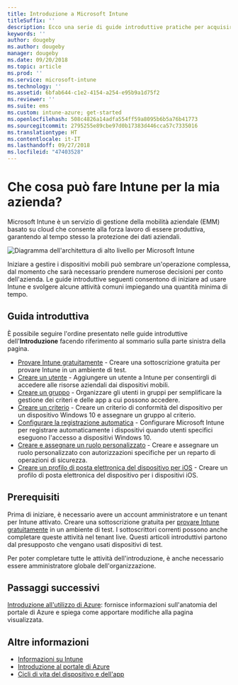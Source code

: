 ```yaml
---
title: Introduzione a Microsoft Intune
titleSuffix: ''
description: Ecco una serie di guide introduttive pratiche per acquisire informazioni su Intune.
keywords: ''
author: dougeby
ms.author: dougeby
manager: dougeby
ms.date: 09/20/2018
ms.topic: article
ms.prod: ''
ms.service: microsoft-intune
ms.technology: ''
ms.assetid: 6bfab644-c1e2-4154-a254-e95b9a1d75f2
ms.reviewer: ''
ms.suite: ems
ms.custom: intune-azure; get-started
ms.openlocfilehash: 508c4826a14adfa554ff59a8095b6b5a76b41773
ms.sourcegitcommit: 2795255e89cbe97d0b17383d446cca57c7335016
ms.translationtype: HT
ms.contentlocale: it-IT
ms.lasthandoff: 09/27/2018
ms.locfileid: "47403528"
---
```

# <a name="what-can-intune-do-for-my-company"></a>Che cosa può fare Intune per la mia azienda?
Microsoft Intune è un servizio di gestione della mobilità aziendale (EMM) basato su cloud che consente alla forza lavoro di essere produttiva, garantendo al tempo stesso la protezione dei dati aziendali.

![Diagramma dell'architettura di alto livello per Microsoft Intune](/intune/media/intunearchitecture.svg)

Iniziare a gestire i dispositivi mobili può sembrare un'operazione complessa, dal momento che sarà necessario prendere numerose decisioni per conto dell'azienda. Le guide introduttive seguenti consentono di iniziare ad usare Intune e svolgere alcune attività comuni impiegando una quantità minima di tempo.

## <a name="quickstarts"></a>Guida introduttiva

È possibile seguire l'ordine presentato nelle guide introduttive dell'__Introduzione__ facendo riferimento al sommario sulla parte sinistra della pagina.

- [Provare Intune gratuitamente](free-trial-sign-up.md) - Creare una sottoscrizione gratuita per provare Intune in un ambiente di test.    
- [Creare un utente](quickstart-create-user.md) - Aggiungere un utente a Intune per consentirgli di accedere alle risorse aziendali dai dispositivi mobili.
- [Creare un gruppo](quickstart-create-group.md) - Organizzare gli utenti in gruppi per semplificare la gestione dei criteri e delle app a cui possono accedere.
- [Creare un criterio](quickstart-create-policy.md) - Creare un criterio di conformità del dispositivo per un dispositivo Windows 10 e assegnare un gruppo al criterio.
- [Configurare la registrazione automatica](quickstart-setup-auto-enrollment.md) - Configurare Microsoft Intune per registrare automaticamente i dispositivi quando utenti specifici eseguono l'accesso a dispositivi Windows 10.
- [Creare e assegnare un ruolo personalizzato](quickstart-create-custom-role.md) - Creare e assegnare un ruolo personalizzato con autorizzazioni specifiche per un reparto di operazioni di sicurezza. 
- [Creare un profilo di posta elettronica del dispositivo per iOS](quickstart-email-profile.md) - Creare un profilo di posta elettronica del dispositivo per i dispositivi iOS.
<!--  [Add and assign apps](get-started-apps.md) - Add and assign apps to devices -->
## <a name="prerequisites"></a>Prerequisiti

Prima di iniziare, è necessario avere un account amministratore e un tenant per Intune attivato. Creare una sottoscrizione gratuita per [provare Intune gratuitamente](free-trial-sign-up.md) in un ambiente di test. I sottoscrittori correnti possono anche completare queste attività nel tenant live. Questi articoli introduttivi partono dal presupposto che vengano usati dispositivi di test.

Per poter completare tutte le attività dell'introduzione, è anche necessario essere amministratore globale dell'organizzazione.

## <a name="next-steps"></a>Passaggi successivi

[Introduzione all'utilizzo di Azure](get-started-azure.md): fornisce informazioni sull'anatomia del portale di Azure e spiega come apportare modifiche alla pagina visualizzata.

## <a name="learn-more"></a>Altre informazioni

* [Informazioni su Intune](introduction-intune.md)
* [Introduzione al portale di Azure](what-is-intune.md)
* [Cicli di vita del dispositivo e dell'app](introduction-device-app-lifecycles.md)